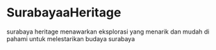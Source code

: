 # SurabayaaHeritage

surabaya heritage menawarkan eksplorasi yang menarik dan mudah di pahami untuk melestarikan budaya surabaya
